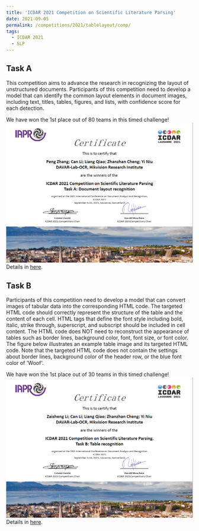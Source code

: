 ```yaml
---
title: 'ICDAR 2021 Competition on Scientific Literature Parsing'
date: 2021-09-05
permalink: /competitions/2021/tablelayout/comp/
tags:
  - ICDAR 2021
  - SLP
---
```


Task A
------
This competition aims to advance the research in recognizing the layout of unstructured documents. Participants of this competition need to develop a model that can identify the common layout elements in document images, including text, titles, tables, figures, and lists, with confidence score for each detection.

We have won the 1st place out of 80 teams in this timed challenge!
![ICDAR 2021 SLP A](/images/icdarslpa.png "ICDAR 2021 SLP A")
Details in [here]().

Task B
------
Participants of this competition need to develop a model that can convert images of tabular data into the corresponding HTML code. The targeted HTML code should correctly represent the structure of the table and the content of each cell. HTML tags that define the font style including bold, italic, strike through, superscript, and subscript should be included in cell content. The HTML code does NOT need to reconstruct the appearance of tables such as border lines, background color, font, font size, or font color. The figure below illustrates an example table image and its targeted HTML code. Note that the targeted HTML code does not contain the settings about border lines, background color of the header row, or the blue font color of 'Woof'.

We have won the 1st place out of 30 teams in this timed challenge!
![ICDAR 2021 SLP B](/images/icdarslpb.png "ICDAR 2021 SLP B")
Details in [here]().